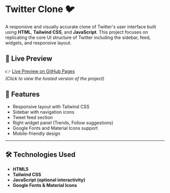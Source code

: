 # Twitter Clone 🐦

A responsive and visually accurate clone of Twitter's user interface built using **HTML**, **Tailwind CSS**, and **JavaScript**. This project focuses on replicating the core UI structure of Twitter including the sidebar, feed, widgets, and responsive layout.

## 🚀 Live Preview

👉 [Live Preview on GitHub Pages](https://harshnivja.github.io/Twitter-clone/)  
*(Click to view the hosted version of the project)*


## 🔧 Features

- Responsive layout with Tailwind CSS
- Sidebar with navigation icons
- Tweet feed section
- Right widget panel (Trends, Follow suggestions)
- Google Fonts and Material Icons support
- Mobile-friendly design

---

## 🛠️ Technologies Used

- **HTML5**
- **Tailwind CSS**
- **JavaScript (optional interactivity)**
- **Google Fonts & Material Icons**




